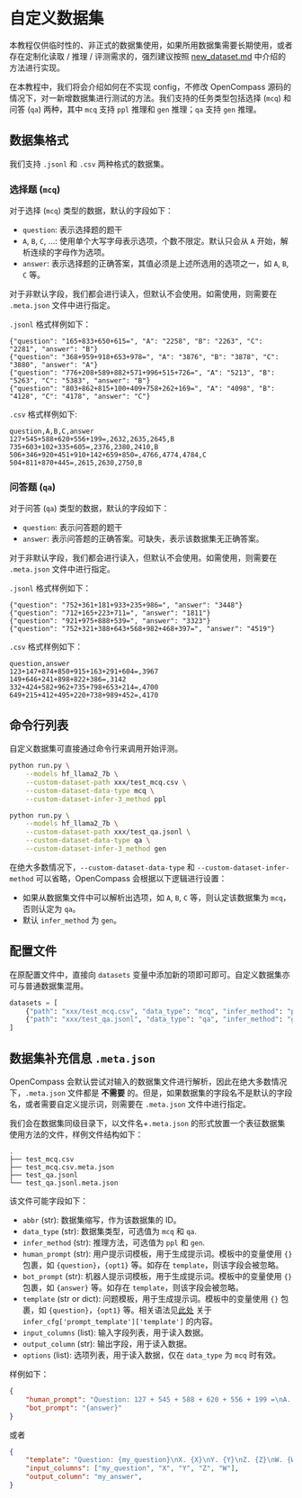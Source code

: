 # 自定义数据集

本教程仅供临时性的、非正式的数据集使用，如果所用数据集需要长期使用，或者存在定制化读取 / 推理 / 评测需求的，强烈建议按照 [new_dataset.md](./new_dataset.md) 中介绍的方法进行实现。

在本教程中，我们将会介绍如何在不实现 config，不修改 OpenCompass 源码的情况下，对一新增数据集进行测试的方法。我们支持的任务类型包括选择 (`mcq`) 和问答 (`qa`) 两种，其中 `mcq` 支持 `ppl` 推理和 `gen` 推理；`qa` 支持 `gen` 推理。

## 数据集格式

我们支持 `.jsonl` 和 `.csv` 两种格式的数据集。

### 选择题 (`mcq`)

对于选择 (`mcq`) 类型的数据，默认的字段如下：

- `question`: 表示选择题的题干
- `A`, `B`, `C`, ...: 使用单个大写字母表示选项，个数不限定。默认只会从 `A` 开始，解析连续的字母作为选项。
- `answer`: 表示选择题的正确答案，其值必须是上述所选用的选项之一，如 `A`, `B`, `C` 等。

对于非默认字段，我们都会进行读入，但默认不会使用。如需使用，则需要在 `.meta.json` 文件中进行指定。

`.jsonl` 格式样例如下：

```jsonl
{"question": "165+833+650+615=", "A": "2258", "B": "2263", "C": "2281", "answer": "B"}
{"question": "368+959+918+653+978=", "A": "3876", "B": "3878", "C": "3880", "answer": "A"}
{"question": "776+208+589+882+571+996+515+726=", "A": "5213", "B": "5263", "C": "5383", "answer": "B"}
{"question": "803+862+815+100+409+758+262+169=", "A": "4098", "B": "4128", "C": "4178", "answer": "C"}
```

`.csv` 格式样例如下:

```csv
question,A,B,C,answer
127+545+588+620+556+199=,2632,2635,2645,B
735+603+102+335+605=,2376,2380,2410,B
506+346+920+451+910+142+659+850=,4766,4774,4784,C
504+811+870+445=,2615,2630,2750,B
```

### 问答题 (`qa`)

对于问答 (`qa`) 类型的数据，默认的字段如下：

- `question`: 表示问答题的题干
- `answer`: 表示问答题的正确答案。可缺失，表示该数据集无正确答案。

对于非默认字段，我们都会进行读入，但默认不会使用。如需使用，则需要在 `.meta.json` 文件中进行指定。

`.jsonl` 格式样例如下：

```jsonl
{"question": "752+361+181+933+235+986=", "answer": "3448"}
{"question": "712+165+223+711=", "answer": "1811"}
{"question": "921+975+888+539=", "answer": "3323"}
{"question": "752+321+388+643+568+982+468+397=", "answer": "4519"}
```

`.csv` 格式样例如下：

```csv
question,answer
123+147+874+850+915+163+291+604=,3967
149+646+241+898+822+386=,3142
332+424+582+962+735+798+653+214=,4700
649+215+412+495+220+738+989+452=,4170
```

## 命令行列表

自定义数据集可直接通过命令行来调用开始评测。

```bash
python run.py \
    --models hf_llama2_7b \
    --custom-dataset-path xxx/test_mcq.csv \
    --custom-dataset-data-type mcq \
    --custom-dataset-infer-3_method ppl
```

```bash
python run.py \
    --models hf_llama2_7b \
    --custom-dataset-path xxx/test_qa.jsonl \
    --custom-dataset-data-type qa \
    --custom-dataset-infer-3_method gen
```

在绝大多数情况下，`--custom-dataset-data-type` 和 `--custom-dataset-infer-method` 可以省略，OpenCompass 会根据以下逻辑进行设置：

- 如果从数据集文件中可以解析出选项，如 `A`, `B`, `C` 等，则认定该数据集为 `mcq`，否则认定为 `qa`。
- 默认 `infer_method` 为 `gen`。

## 配置文件

在原配置文件中，直接向 `datasets` 变量中添加新的项即可即可。自定义数据集亦可与普通数据集混用。

```python
datasets = [
    {"path": "xxx/test_mcq.csv", "data_type": "mcq", "infer_method": "ppl"},
    {"path": "xxx/test_qa.jsonl", "data_type": "qa", "infer_method": "gen"},
]
```

## 数据集补充信息 `.meta.json`

OpenCompass 会默认尝试对输入的数据集文件进行解析，因此在绝大多数情况下，`.meta.json` 文件都是 **不需要** 的。但是，如果数据集的字段名不是默认的字段名，或者需要自定义提示词，则需要在 `.meta.json` 文件中进行指定。

我们会在数据集同级目录下，以文件名+`.meta.json` 的形式放置一个表征数据集使用方法的文件，样例文件结构如下：

```tree
.
├── test_mcq.csv
├── test_mcq.csv.meta.json
├── test_qa.jsonl
└── test_qa.jsonl.meta.json
```

该文件可能字段如下：

- `abbr` (str): 数据集缩写，作为该数据集的 ID。
- `data_type` (str): 数据集类型，可选值为 `mcq` 和 `qa`.
- `infer_method` (str): 推理方法，可选值为 `ppl` 和 `gen`.
- `human_prompt` (str): 用户提示词模板，用于生成提示词。模板中的变量使用 `{}` 包裹，如 `{question}`，`{opt1}` 等。如存在 `template`，则该字段会被忽略。
- `bot_prompt` (str): 机器人提示词模板，用于生成提示词。模板中的变量使用 `{}` 包裹，如 `{answer}` 等。如存在 `template`，则该字段会被忽略。
- `template` (str or dict): 问题模板，用于生成提示词。模板中的变量使用 `{}` 包裹，如 `{question}`，`{opt1}` 等。相关语法见[此处](../prompt/prompt_template.md) 关于 `infer_cfg['prompt_template']['template']` 的内容。
- `input_columns` (list): 输入字段列表，用于读入数据。
- `output_column` (str): 输出字段，用于读入数据。
- `options` (list): 选项列表，用于读入数据，仅在 `data_type` 为 `mcq` 时有效。

样例如下：

```json
{
    "human_prompt": "Question: 127 + 545 + 588 + 620 + 556 + 199 =\nA. 2632\nB. 2635\nC. 2645\nAnswer: Let's think step by step, 127 + 545 + 588 + 620 + 556 + 199 = 672 + 588 + 620 + 556 + 199 = 1260 + 620 + 556 + 199 = 1880 + 556 + 199 = 2436 + 199 = 2635. So the answer is B.\nQuestion: {question}\nA. {A}\nB. {B}\nC. {C}\nAnswer: ",
    "bot_prompt": "{answer}"
}
```

或者

```json
{
    "template": "Question: {my_question}\nX. {X}\nY. {Y}\nZ. {Z}\nW. {W}\nAnswer:",
    "input_columns": ["my_question", "X", "Y", "Z", "W"],
    "output_column": "my_answer",
}
```
